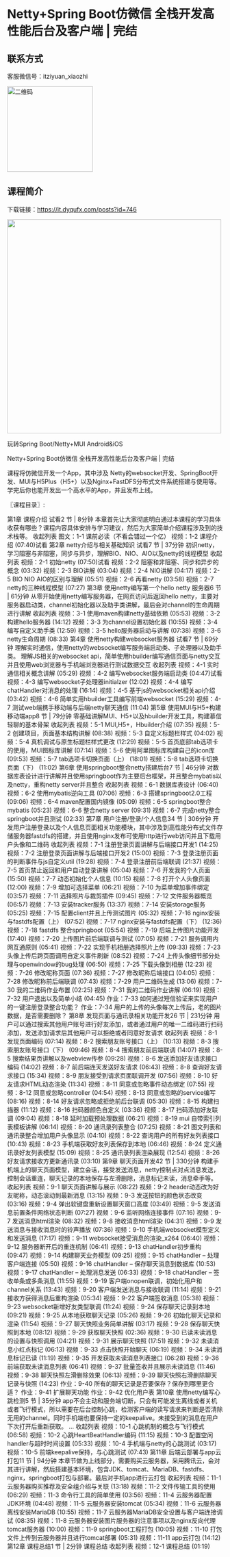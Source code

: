 # Netty+Spring Boot仿微信 全栈开发高性能后台及客户端 | 完结

## 联系方式

客服微信号：itziyuan_xiaozhi

<img src="https://ziyuanyun.oss-cn-guangzhou.aliyuncs.com/common/20240614073449/666b82192834a.jpg" width="200" height="200" alt="二维码">

## 课程简介

下载链接：https://it.dyqufx.com/posts?id=746

<img src="https://ziyuanyun.oss-cn-guangzhou.aliyuncs.com/yun/20240515152250/664462ca78eef.jpg" width="500" alt="">

  玩转Spring Boot/Netty+MUI Android&amp;iOS

 Netty+Spring Boot仿微信 全栈开发高性能后台及客户端 | 完结



 课程将仿微信开发一个App，其中涉及 Netty的websocket开发、SpringBoot开发、MUI与H5Plus（H5+）以及Nginx+FastDFS分布式文件系统搭建与使用等。学完后你也能开发出一个高水平的App，并且发布上线。

 〖课程目录〗:

  第1章 课程介绍 试看2 节 | 8分钟  本章首先让大家彻底明白通过本课程的学习具体收获有哪些？课程内容具体安排与学习建议，然后为大家简单介绍课程涉及到的技术栈等。  收起列表   图文：1-1 课前必读（不看会错过一个亿） 视频：1-2 课程介绍 (07:40)试看    第2章 netty介绍与相关基础知识 试看7 节 | 37分钟  初识netty，学习阻塞与非阻塞，同步与异步，理解BIO、NIO、AIO以及netty的线程模型  收起列表   视频：2-1 初始netty (07:50)试看 视频：2-2 阻塞和非阻塞、同步和异步的概念 (03:32) 视频：2-3 BIO讲解 (03:04) 视频：2-4 NIO讲解 (04:17) 视频：2-5 BIO NIO AIO的区别与理解 (05:51) 视频：2-6 再看netty (03:58) 视频：2-7 netty的三种线程模型 (07:27)    第3章 使用netty编写第一个hello netty 服务器6 节 | 61分钟  从零开始使用netty编写服务器，在网页访问后返回hello netty，主要对服务器启动类，channel初始化器以及助手类讲解，最后会对channel的生命周期进行讲解  收起列表   视频：3-1 使用maven构建netty基础依赖 (05:53) 视频：3-2 构建hello服务器 (14:12) 视频：3-3 为channel设置初始化器 (10:55) 视频：3-4 编写自定义助手类 (12:59) 视频：3-5 hello服务器启动与讲解 (07:38) 视频：3-6 netty生命周期 (08:33)    第4章 使用netty构建websocket服务器 试看7 节 | 69分钟  理解实时通信，使用netty的websocket编写服务端启动类、子处理器以及助手类。 理解JS相关的websocket api，简单使用hbuilder编写通信页面与netty交互并且使用web浏览器与手机端浏览器进行测试数据交互  收起列表   视频：4-1 实时通信相关概念讲解 (05:29) 视频：4-2 编写websocket服务端启动类 (04:47)试看 视频：4-3 编写websocket子处理器initialzer (12:02) 视频：4-4 编写chatHandler对消息的处理 (16:14) 视频：4-5 基于js的websocket相关api介绍 (03:42) 视频：4-6 简单实用hbuilder工具编写前端websocket (15:29) 视频：4-7 测试web端携手移动端与后端netty聊天通信 (11:04)    第5章 使用MUI与H5+构建移动端app8 节 | 79分钟  零基础讲解MUI、H5+以及hbuilder开发工具，构建慕信轻聊的基本骨架  收起列表   视频：5-1 MUI,H5+，Hbuilder介绍 (07:35) 视频：5-2 创建项目，页面基本结构讲解 (08:38) 视频：5-3 自定义标题栏样式 (04:02) 视频：5-4 真机调试与原生标题栏样式更改 (12:29) 视频：5-5 首页底部tab选项卡的使用，MUI图标库讲解 (07:14) 视频：5-6 使用阿里图标库构建自己的icon库 (09:53) 视频：5-7 tab选项卡切换页面（上） (18:01) 视频：5-8 tab选项卡切换页面（下） (11:02)    第6章 使用springboot整合netty搭建后台7 节 | 46分钟  对数据库表设计进行讲解并且使用springboot作为主要后台框架，并且整合mybatis以及netty，重构netty server并且整合  收起列表   视频：6-1 数据库表设计 (06:40) 视频：6-2 使用mybatis逆向工具 (07:06) 视频：6-3 搭建springboot2.0工程 (09:06) 视频：6-4 maven配置国内镜像 (05:09) 视频：6-5 springboot整合mybatis (05:23) 视频：6-6 整合netty server (09:31) 视频：6-7 完成netty整合springboot并且测试 (02:33)    第7章 用户注册/登录/个人信息34 节 | 306分钟  开发用户注册登录以及个人信息页面相关功能模块，其中涉及到高性能分布式文件存储服务器fastdfs的搭建，并且使用nginx发布可使用http进行web访问并且下载用户头像和二维码  收起列表   视频：7-1 注册登录页面讲解与后端接口开发1 (14:25) 视频：7-2 注册登录页面讲解与后端接口开发2 (15:00) 视频：7-3 登录注册页面的判断事件与js自定义util (19:28) 视频：7-4 登录注册前后端联调 (21:37) 视频：7-5 首页禁止返回和用户自动登录讲解 (05:04) 视频：7-6 开发我的个人页面 (15:50) 视频：7-7 动态初始化个人信息 (10:15) 视频：7-8 打开个人头像页面 (12:00) 视频：7-9 增加可选择菜单 (06:21) 视频：7-10 为菜单增加事件绑定 (03:57) 视频：7-11 选择照片与裁剪插件 (09:45) 视频：7-12 文件服务器概览 (06:57) 视频：7-13 安装tracker服务 (13:37) 视频：7-14 安装storage服务 (05:25) 视频：7-15 配置client并且上传测试图片 (05:32) 视频：7-16 nginx安装与fastdfs配置（上） (07:52) 视频：7-17 nginx安装与fastdfs配置（下） (12:36) 视频：7-18 fastdfs 整合springboot (05:54) 视频：7-19 后端上传图片功能开发 (17:40) 视频：7-20 上传图片前后端联调与测试 (07:05) 视频：7-21 服务调用内网互通原则 (05:41) 视频：7-22 实现手机相册选择照片上传 (09:33) 视频：7-23 头像上传后跨页面调用自定义事件刷新 (08:52) 视频：7-24 上传头像细节部分处理与openwindow的bug处理 (06:50) 视频：7-25 下载头像到相册 (12:23) 视频：7-26 修改昵称页面 (07:36) 视频：7-27 修改昵称后端接口 (04:05) 视频：7-28 修改昵称前后端联调 (07:43) 视频：7-29 用户二维码生成 (13:06) 视频：7-30 我的二维码作业布置 (02:25) 视频：7-31 我的二维码作业讲解 (06:19) 视频：7-32 用户退出以及简单小结 (04:45) 作业：7-33 如何通过短信验证来实现用户的一键注册登录整合功能？ 作业：7-34 用户的上传的头像每次上传后，老的图片数据，是否需要删除？    第8章 发现页面与通讯录相关功能开发26 节 | 231分钟  用户可以通过搜索其他用户账号进行好友添加，或者通过用户的唯一二维码进行扫码添加，发送添加请求后其他用户可以拒绝或者同意好友请求  收起列表   视频：8-1 发现页面编码 (07:14) 视频：8-2 搜索朋友账号接口（上） (10:13) 视频：8-3 搜索朋友账号接口（下） (09:46) 视频：8-4 搜索朋友前后端联调 (14:07) 视频：8-5 搜索结果页讲解以及webview传参 (09:28) 视频：8-6 发送添加好友请求接口编码 (14:02) 视频：8-7 前后端连天发送好友请求 (06:43) 视频：8-8 查询好友请求接口 (15:34) 视频：8-9 朋友接受到请求页面联调开发 (07:56) 视频：8-10 好友请求HTML动态渲染 (11:34) 视频：8-11 同意或忽略事件动态绑定 (07:55) 视频：8-12 同意或忽略controller (04:54) 视频：8-13 同意或忽略的service编写 (08:16) 视频：8-14 好友请求忽略或拒绝前后台联调 (05:30) 视频：8-15 构建扫描器 (11:12) 视频：8-16 扫码器颜色自定义 (03:36) 视频：8-17 扫码添加好友联调 (09:04) 视频：8-18 延时加载预处理数据 (06:21) 视频：8-19 mui 自带索引列表模板讲解 (06:14) 视频：8-20 通讯录列表整合 (07:25) 视频：8-21 图文列表和通讯录整合增加用户头像显示 (04:10) 视频：8-22 查询用户的所有好友列表接口 (10:43) 视频：8-23 手机端获取好友列表保存到本地 (06:46) 视频：8-24 定义通讯录好友列表模型 (15:09) 视频：8-25 通讯录列表渲染展现 (12:54) 视频：8-26 好友请求接收方更新通讯录 (03:10)    第9章 聊天页面开发42 节 | 330分钟  构建手机端上的聊天页面模型，建立会话，接受发送消息，netty控制点对点消息发送，控制会话重连，聊天记录的本地保存与左滑删除，消息标记未读，消息牵手等。  收起列表   视频：9-1 聊天页面讲解与展示 (08:22) 视频：9-2 header动态改为好友昵称，动态滚动到最新消息 (13:15) 视频：9-3 发送按钮的颜色状态改变 (03:16) 视频：9-4 弹出软键盘重新设置聊天窗口高度 (03:49) 视频：9-5 发送消息前置条件网络状态判断 (07:27) 视频：9-6 监听网络连接事件 (07:16) 视频：9-7 发送消息html渲染 (08:32) 视频：9-8 接收消息html渲染 (04:31) 视频：9-9 发送消息与接收消息时的铃声播放 (07:36) 视频：9-10 手机端websocket模型定义和发送消息 (17:17) 视频：9-11 websocket接受消息的渲染_x264 (06:40) 视频：9-12 服务器断开后的重连机制 (06:41) 视频：9-13 chatHandler初步重构 (09:47) 视频：9-14 构建聊天业务模型 (09:25) 视频：9-15 chatHandler – 处理客户端连接 (05:50) 视频：9-16 chatHandler – 保存聊天消息到数据库 (10:53) 视频：9-17 chatHandler – 处理消息发送 (06:33) 视频：9-18 chatHandler – 签收单条或多条消息 (11:55) 视频：9-19 客户端onopen联调，初始化用户和channel关系 (13:43) 视频：9-20 客户端发送消息与接收联调 (11:14) 视频：9-21 接收方获得消息后重构渲染 (05:34) 视频：9-22 客户端签收消息 (05:38) 视频：9-23 websocket新增好友类型联调 (11:24) 视频：9-24 保存聊天记录到本地 (09:21) 视频：9-25 从本地获取聊天记录 (05:26) 视频：9-26 初始化聊天记录和渲染 (11:54) 视频：9-27 聊天快照业务简单讲解 (03:17) 视频：9-28 保存聊天快照到本地 (08:12) 视频：9-29 获取聊天快照 (02:36) 视频：9-30 已读未读消息的设置与快照调用 (04:21) 视频：9-31 展示聊天快照 (17:51) 视频：9-32 未读消息小红点标记 (06:13) 视频：9-33 点击快照开始聊天 (06:19) 视频：9-34 未读消息标记已读 (11:19) 视频：9-35 开发获取未读消息列表接口 (06:28) 视频：9-36 前端获取未读消息列表 (06:41) 视频：9-37 批量签收并且展示未读消息 (11:46) 视频：9-38 聊天快照左滑删除效果 (06:13) 视频：9-39 聊天快照右滑删除聊天记录与快照 (14:23) 作业：9-40 所有的聊天记录是否要保存？保存到哪里更合适？ 作业：9-41 扩展聊天功能 作业：9-42 优化用户表    第10章 使用netty编写心跳检测5 节 | 35分钟  app不会主动和服务端切断，只会有可能发生离线或者关机或者飞行模式，所以需要在后台控制心跳，检测客户端的读写请求来判断是否清除无用的channel。同时手机端也要保持一定的keepalive。未接受到的消息在用户下次打开后重新获取。 …  收起列表   视频：10-1 心跳机制的概念与飞行模式 (06:58) 视频：10-2 心跳HeartBeatHandler编码 (11:15) 视频：10-3 配置空闲handler与超时时间设置 (05:33) 视频：10-4 手机端与netty的心跳测试 (03:17) 视频：10-5 前端keepalive保持，与心跳测试 (07:43)    第11章 后端云部署与app云打包11 节 | 94分钟  本章节做为上线部分，需要购买云服务器，采用腾讯云，会对其进行讲解，然后搭建基本环境，包含JDK、tomcat、MariaDB、fastdfs、nginx，springboot打包与部署。最后对手机app进行云打包  收起列表   视频：11-1 云服务器购买推荐及安全组介绍与关联 (13:18) 视频：11-2 文件传输工具的使用 (06:29) 视频：11-3 命令行工具的简单使用 (03:56) 视频：11-4 云服务器配置JDK环境 (04:48) 视频：11-5 云服务器安装tomcat (05:34) 视频：11-6 云服务器离线安装MariaDB (10:55) 视频：11-7 云服务器MariaDB安全设置与客户端连接调试 (08:35) 视频：11-8 云服务器安装图片服务器的注意事项以及nginx反向代理tomcat服务器 (10:00) 视频：11-9 springboot工程打包 (10:05) 视频：11-10 打包文件上传到云服务器并且进行tomcat部署 (05:31) 视频：11-11 app云打包 (14:12)    第12章 课程总结1 节 | 2分钟  课程总结  收起列表   视频：12-1 课程总结 (01:19)    &nbsp;

  